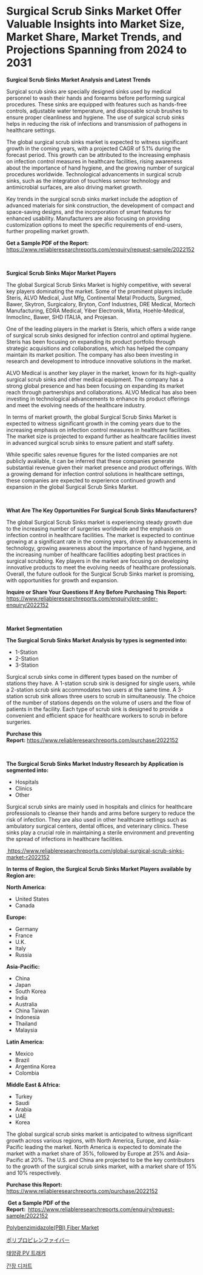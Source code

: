 <p><h1>Surgical Scrub Sinks Market Offer Valuable Insights into Market Size, Market Share, Market Trends, and Projections Spanning from 2024 to 2031</h1></p><p><strong>Surgical Scrub Sinks Market Analysis and Latest Trends</strong></p>
<p><p>Surgical scrub sinks are specially designed sinks used by medical personnel to wash their hands and forearms before performing surgical procedures. These sinks are equipped with features such as hands-free controls, adjustable water temperature, and disposable scrub brushes to ensure proper cleanliness and hygiene. The use of surgical scrub sinks helps in reducing the risk of infections and transmission of pathogens in healthcare settings.</p><p>The global surgical scrub sinks market is expected to witness significant growth in the coming years, with a projected CAGR of 5.1% during the forecast period. This growth can be attributed to the increasing emphasis on infection control measures in healthcare facilities, rising awareness about the importance of hand hygiene, and the growing number of surgical procedures worldwide. Technological advancements in surgical scrub sinks, such as the integration of touchless sensor technology and antimicrobial surfaces, are also driving market growth.</p><p>Key trends in the surgical scrub sinks market include the adoption of advanced materials for sink construction, the development of compact and space-saving designs, and the incorporation of smart features for enhanced usability. Manufacturers are also focusing on providing customization options to meet the specific requirements of end-users, further propelling market growth.</p></p>
<p><strong>Get a Sample PDF of the Report:&nbsp;</strong> <a href="https://www.reliableresearchreports.com/enquiry/request-sample/2022152">https://www.reliableresearchreports.com/enquiry/request-sample/2022152</a></p>
<p>&nbsp;</p>
<p><strong>Surgical Scrub Sinks Major Market Players</strong></p>
<p><p>The global Surgical Scrub Sinks Market is highly competitive, with several key players dominating the market. Some of the prominent players include Steris, ALVO Medical, Just Mfg, Continental Metal Products, Surgmed, Bawer, Skytron, Surgicalory, Bryton, Conf Industries, DRE Medical, Mortech Manufacturing, EDRA Medical, Yiber Electronik, Mixta, Hoehle-Medical, Inmoclinc, Bawer, SHD ITALIA, and Projesan.</p><p>One of the leading players in the market is Steris, which offers a wide range of surgical scrub sinks designed for infection control and optimal hygiene. Steris has been focusing on expanding its product portfolio through strategic acquisitions and collaborations, which has helped the company maintain its market position. The company has also been investing in research and development to introduce innovative solutions in the market.</p><p>ALVO Medical is another key player in the market, known for its high-quality surgical scrub sinks and other medical equipment. The company has a strong global presence and has been focusing on expanding its market reach through partnerships and collaborations. ALVO Medical has also been investing in technological advancements to enhance its product offerings and meet the evolving needs of the healthcare industry.</p><p>In terms of market growth, the global Surgical Scrub Sinks Market is expected to witness significant growth in the coming years due to the increasing emphasis on infection control measures in healthcare facilities. The market size is projected to expand further as healthcare facilities invest in advanced surgical scrub sinks to ensure patient and staff safety.</p><p>While specific sales revenue figures for the listed companies are not publicly available, it can be inferred that these companies generate substantial revenue given their market presence and product offerings. With a growing demand for infection control solutions in healthcare settings, these companies are expected to experience continued growth and expansion in the global Surgical Scrub Sinks Market.</p></p>
<p>&nbsp;</p>
<p><strong>What Are The Key Opportunities For Surgical Scrub Sinks Manufacturers?</strong></p>
<p><p>The global Surgical Scrub Sinks market is experiencing steady growth due to the increasing number of surgeries worldwide and the emphasis on infection control in healthcare facilities. The market is expected to continue growing at a significant rate in the coming years, driven by advancements in technology, growing awareness about the importance of hand hygiene, and the increasing number of healthcare facilities adopting best practices in surgical scrubbing. Key players in the market are focusing on developing innovative products to meet the evolving needs of healthcare professionals. Overall, the future outlook for the Surgical Scrub Sinks market is promising, with opportunities for growth and expansion.</p></p>
<p><strong>Inquire or Share Your Questions If Any Before Purchasing This Report:</strong> <a href="https://www.reliableresearchreports.com/enquiry/pre-order-enquiry/2022152">https://www.reliableresearchreports.com/enquiry/pre-order-enquiry/2022152</a></p>
<p>&nbsp;</p>
<p><strong>Market Segmentation</strong></p>
<p><strong>The Surgical Scrub Sinks Market Analysis by types is segmented into:</strong></p>
<p><ul><li>1-Station</li><li>2-Station</li><li>3-Station</li></ul></p>
<p><p>Surgical scrub sinks come in different types based on the number of stations they have. A 1-station scrub sink is designed for single users, while a 2-station scrub sink accommodates two users at the same time. A 3-station scrub sink allows three users to scrub in simultaneously. The choice of the number of stations depends on the volume of users and the flow of patients in the facility. Each type of scrub sink is designed to provide a convenient and efficient space for healthcare workers to scrub in before surgeries.</p></p>
<p><strong>Purchase this Report:&nbsp;</strong><a href="https://www.reliableresearchreports.com/purchase/2022152">https://www.reliableresearchreports.com/purchase/2022152</a></p>
<p>&nbsp;</p>
<p><strong>The Surgical Scrub Sinks Market Industry Research by Application is segmented into:</strong></p>
<p><ul><li>Hospitals</li><li>Clinics</li><li>Other</li></ul></p>
<p><p>Surgical scrub sinks are mainly used in hospitals and clinics for healthcare professionals to cleanse their hands and arms before surgery to reduce the risk of infection. They are also used in other healthcare settings such as ambulatory surgical centers, dental offices, and veterinary clinics. These sinks play a crucial role in maintaining a sterile environment and preventing the spread of infections in healthcare facilities.</p></p>
<p><a href="https://www.reliableresearchreports.com/global-surgical-scrub-sinks-market-r2022152">&nbsp;https://www.reliableresearchreports.com/global-surgical-scrub-sinks-market-r2022152</a></p>
<p><strong>In terms of Region, the Surgical Scrub Sinks Market Players available by Region are:</strong></p>
<p>
    <p> <strong> North America: </strong>
        <ul>
            <li>United States</li>
            <li>Canada</li>
        </ul>
        </p> 
    <p> <strong> Europe: </strong>
        <ul>
            <li>Germany</li>
            <li>France</li>
            <li>U.K.</li>
            <li>Italy</li>
            <li>Russia</li>
        </ul>
        </p> 
    <p> <strong> Asia-Pacific: </strong>
        <ul>
            <li>China</li>
            <li>Japan</li>
            <li>South Korea</li>
            <li>India</li>
            <li>Australia</li>
            <li>China Taiwan</li>
            <li>Indonesia</li>
            <li>Thailand</li>
            <li>Malaysia</li>
        </ul>
        </p> 
    <p> <strong> Latin America: </strong>
        <ul>
            <li>Mexico</li>
            <li>Brazil</li>
            <li>Argentina Korea</li>
            <li>Colombia</li>
        </ul>
        </p> 
    <p> <strong> Middle East & Africa: </strong>
        <ul>
            <li>Turkey</li>
            <li>Saudi</li>
            <li>Arabia</li>
            <li>UAE</li>
            <li>Korea</li>
        </ul>
    </p>
    </p>
<p><p>The global surgical scrub sinks market is anticipated to witness significant growth across various regions, with North America, Europe, and Asia-Pacific leading the market. North America is expected to dominate the market with a market share of 35%, followed by Europe at 25% and Asia-Pacific at 20%. The U.S. and China are projected to be the key contributors to the growth of the surgical scrub sinks market, with a market share of 15% and 10% respectively.</p></p>
<p><strong>Purchase this Report: </strong><a href="https://www.reliableresearchreports.com/purchase/2022152">https://www.reliableresearchreports.com/purchase/2022152</a></p>
<p>&nbsp;<strong>Get a Sample PDF of the Report:&nbsp;&nbsp;</strong><a href="https://www.reliableresearchreports.com/enquiry/request-sample/2022152">https://www.reliableresearchreports.com/enquiry/request-sample/2022152</a></p>
<p><strong></strong></p>
<p><p><a href="https://issuu.com/reportprime-2/docs/polybenzimidazolepbi-fiber-market-size-2030.pptx">Polybenzimidazole(PBI) Fiber Market</a></p><p><a href="https://medium.com/@dominicalsop1/%E3%83%9D%E3%83%AA%E3%83%97%E3%83%AD%E3%83%94%E3%83%AC%E3%83%B3%E7%B9%8A%E7%B6%AD%E5%B8%82%E5%A0%B4%E3%81%AE%E8%A6%8F%E6%A8%A1%E3%81%A8%E5%B8%82%E5%A0%B4%E5%8B%95%E5%90%91-%E5%AE%8C%E5%85%A8%E3%81%AA%E6%A5%AD%E7%95%8C%E6%A6%82%E8%A6%81-2024%E5%B9%B4%E3%81%8B%E3%82%892031%E5%B9%B4%E3%81%BE%E3%81%A7-2c603304d872">ポリプロピレンファイバー</a></p><p><a href="https://medium.com/@eugenekim6262/%ED%83%9C%EC%96%91%EA%B4%91-pv-%ED%8A%B8%EB%9E%98%EC%BB%A4-%EC%8B%9C%EC%9E%A5-%EC%84%B1%EA%B3%B5%EC%A0%81%EC%9D%B8-%EB%B9%84%EC%A6%88%EB%8B%88%EC%8A%A4-%EC%A0%84%EB%9E%B5%EC%9D%98-%EC%97%B4%EC%87%A0-2031%EB%85%84%EA%B9%8C%EC%A7%80-%EC%98%88%EC%B8%A1-17e6907e8e19">태양광 PV 트래커</a></p><p><a href="https://medium.com/@albinbrakus2023/%EB%8C%80%EB%91%90-%EB%94%94%EC%A0%80%ED%8A%B8-%EC%8B%9C%EC%9E%A5%EC%9D%80-%EC%8B%9C%EC%9E%A5-%EC%A0%90%EC%9C%A0%EC%9C%A8-%ED%81%AC%EA%B8%B0-%EB%B0%8F-2031%EB%85%84%EA%B9%8C%EC%A7%80-%EC%98%88%EC%83%81%EB%90%9C-%EC%88%98%EC%9D%B5%EC%9D%84-%EC%A4%91%EC%A0%90%EC%9C%BC%EB%A1%9C%ED%95%A9%EB%8B%88%EB%8B%A4-c9fc7a4a45ba">간장 디저트</a></p></p>